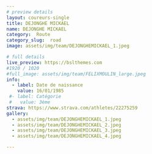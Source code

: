 ```yaml
---
# preview details
layout: coureurs-single
title: DEJONGHE MICKAEL
name: DEJONGHE MICKAEL
category:  Route
category_slug:  road
image: assets/img/team/DEJONGHEMICKAEL_1.jpeg

# full details
live_preview: https://bslthemes.com
#1920 / 1020
#full_image: assets/img/team/FELIXMOULIN_large.jpeg
info:
  - label: Date de naissance
    value: 16/01/1985
 #- label: Catégorie 
 #   value: 3ème
strava: https://www.strava.com/athletes/22275259
gallery:
  - assets/img/team/DEJONGHEMICKAEL_1.jpeg
  - assets/img/team/DEJONGHEMICKAEL_2.jpeg
  - assets/img/team/DEJONGHEMICKAEL_3.jpeg
  - assets/img/team/DEJONGHEMICKAEL_4.jpeg

---
```

